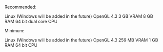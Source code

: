 
Recommended:

Linux (Windows will be added in the future)
OpenGL 4.3
3 GB VRAM
8 GB RAM
64 bit dual core CPU



Minimum:

Linux (Windows will be added in the future)
OpenGL 4.3
256 MB VRAM
1 GB RAM
64 bit CPU


